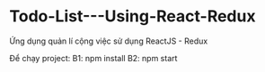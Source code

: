 # Todo-List---Using-React-Redux
Ứng dụng quản lí cộng việc sử dụng ReactJS - Redux

Để chạy project:
B1: npm install
B2: npm start
